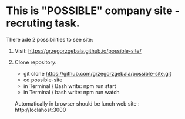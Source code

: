 # This is "POSSIBLE" company site - recruting task.

There ade 2 possibilities to see site:

1. Visit:  https://grzegorzgebala.github.io/possible-site/

2. Clone repository:
    - git clone https://github.com/grzegorzgebala/possible-site.git
    - cd possible-site
    - in Terminal / Bash write: npm run start
    - in Terminal / bash write: npm run watch

    Automatically in browser should be lunch web site : http://loclahost:3000



